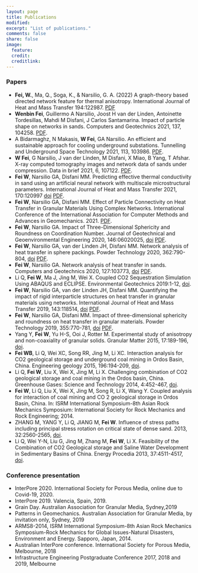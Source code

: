 ```yaml
---
layout: page
title: Publications
modified: 
excerpt: "List of publications."
comments: false
share: false
image:
  feature: 
  credit: 
  creditlink: 
---
```


### Papers
- **Fei, W.**, Ma, Q., Soga, K., & Narsilio, G. A. (2022) A graph-theory based directed network feature for thermal anisotropy. International Journal of Heat and Mass Transfer 194:122987. [PDF](pdf/11_Wenbin-Fei-graph-theory-anisotropy.pdf)  
- **Wenbin Fei**, Guillermo A Narsilio, Joost H van der Linden, Antoinette Tordesillas, Mahdi M Disfani, J Carlos Santamarina. Impact of particle shape on networks in sands. Computers and Geotechnics 2021, 137, 104258. [PDF](pdf/10_Wenbin-Fei-particle-shape-network-features.pdf).
- A Bidarmaghz, N Makasis, **W Fei**, GA Narsilio. An efficient and sustainable approach for cooling underground substations. Tunnelling and Underground Space Technology 2021, 113, 103986. [PDF](pdf/09_Wenbin-Fei-cooling-tunnel-workstation.pdf).
- **W Fei**, G Narsilio, J van der Linden, M Disfani, X Miao, B Yang, T Afshar. X-ray computed tomography images and network data of sands under compression. Data in brief 2021, 6, 107122. [PDF](pdf/08_Wenbin-Fei-ottawa-sand-angular-sand-CT-network-data.pdf).
- **Fei W**, Narsilio GA, Disfani MM. Predicting effective thermal conductivity in sand using an artificial neural network with multiscale microstructural parameters. International Journal of Heat and Mass Transfer 2021, 170:120997 [doi](https://doi.org/10.1016/j.ijheatmasstransfer.2021.120997) [PDF](pdf/06_Wenbin-Fei-ANN-heat-transfer.pdf).
- **Fei W**, Narsilio GA, Disfani MM. Effect of Particle Connectivity on Heat Transfer in Granular Materials Using Complex Networks. International Conference of the International Association for Computer Methods and Advances in Geomechanics. 2021. [PDF](pdf/07_Wenbin-Fei-particle-connectivity-heat-transfer-conference.pdf).
- **Fei W**, Narsilio GA. Impact of Three-Dimensional Sphericity and Roundness on Coordination Number. Journal of Geotechnical and Geoenvironmental Engineering 2020, 146:06020025, [doi](https://doi.org/10.1061/(ASCE)GT.1943-5606.0002389) [PDF](pdf/05_Wenbin-Fei_particle-shape_coordination-number.pdf).
- **Fei W**, Narsilio GA, van der Linden JH, Disfani MM. Network analysis of heat transfer in sphere packings. Powder Technology 2020, 362:790-804, [doi](https://doi.org/10.1016/j.powtec.2019.11.123) [PDF](pdf/03_Wenbin-Fei_networks-heat-transfer-sphere.pdf).
- **Fei W**, Narsilio GA. Network analysis of heat transfer in sands. Computers and Geotechnics 2020, 127:103773, [doi](:https://doi.org/10.1016/j.compgeo.2020.103773) [PDF](pdf/04_Wenbin-Fei_sands_network.pdf).
- Li Q, **Fei W**, Ma J, Jing M, Wei X. Coupled CO2 Sequestration Simulation Using ABAQUS and ECLIPSE. Environmental Geotechnics 2019:1-12, [doi](https://www.icevirtuallibrary.com/doi/abs/10.1680/jenge.18.00036).
- **Fei W**, Narsilio GA, van der Linden JH, Disfani MM. Quantifying the impact of rigid interparticle structures on heat transfer in granular materials using networks. International Journal of Heat and Mass Transfer 2019, 143:118514, [doi](https://doi.org/10.1016/j.ijheatmasstransfer.2019.118514) [PDF](pdf/02_Wenbin-Fei_rigidity-network-CT.pdf).
- **Fei W**, Narsilio GA, Disfani MM. Impact of three-dimensional sphericity and roundness on heat transfer in granular materials. Powder Technology 2019, 355:770-781, [doi](https://doi.org/10.1016/j.powtec.2019.07.094) [PDF](pdf/01_Wenbin-Fei_particle-shape-heat-transfer-granular-materials.pdf).
- Yang Y, **Fei W**, Yu H-S, Ooi J, Rotter M. Experimental study of anisotropy and non-coaxiality of granular solids. Granular Matter 2015, 17:189-196, [doi](https://doi.org/10.1007/s10035-015-0551-7).
- **Fei WB**, Li Q, Wei XC, Song RR, Jing M, Li XC. Interaction analysis for CO2 geological storage and underground coal mining in Ordos Basin, China. Engineering geology 2015, 196:194-209, [doi](https://doi.org/10.1016/j.enggeo.2015.07.017).
- Li Q, **Fei W**, Liu X, Wei X, Jing M, Li X. Challenging combination of CO2 geological storage and coal mining in the Ordos basin, China. Greenhouse Gases: Science and Technology 2014, 4:452-467, [doi](https://doi.org/10.1002/ghg.1408).
- **Fei W**, Li Q, Liu X, Wei X, Jing M, Song R, Li X, Wang Y. Coupled analysis for interaction of coal mining and CO 2 geological storage in Ordos Basin, China. In: ISRM International Symposium-8th Asian Rock Mechanics Symposium: International Society for Rock Mechanics and Rock Engineering; 2014.
- ZHANG M, YANG Y, Li Q, JIANG M, **Fei W**. Influence of stress paths including principal stress rotation on critical state of dense sand. 2013, 32:2560-2565, [doi](http://www.rockmech.org/EN/abstract/abstract28332.shtml).
- Li Q, Wei Y-N, Liu G, Jing M, Zhang M, **Fei W**, Li X. Feasibility of the Combination of CO2 Geological storage and Saline Water Development in Sedimentary Basins of China. Energy Procedia 2013, 37:4511-4517, [doi](https://doi.org/10.1016/j.egypro.2013.06.357).

### Conference presentation
- InterPore 2020. International Society for Porous Media, online due to Covid-19, 2020.
- InterPore 2019. Valencia, Spain, 2019.
- Grain Day. Australian Association for Granular Media, Sydney,2019
- Patterns in Geomechanics. Australian Association for Granular Media, by invitation only, Sydney, 2019
- ARMS8-2014, ISRM International Symposium-8th Asian Rock Mechanics Symposium-Rock Mechanics for Global Issues-Natural Disasters, Environment and Energy. Sapporo, Japan, 2014.
- Australian InterPore conference. International Society for Porous Media, Melbourne, 2018
- Infrastructure Engineering Postgraduate Conference 2017, 2018 and 2019, Melbourne

